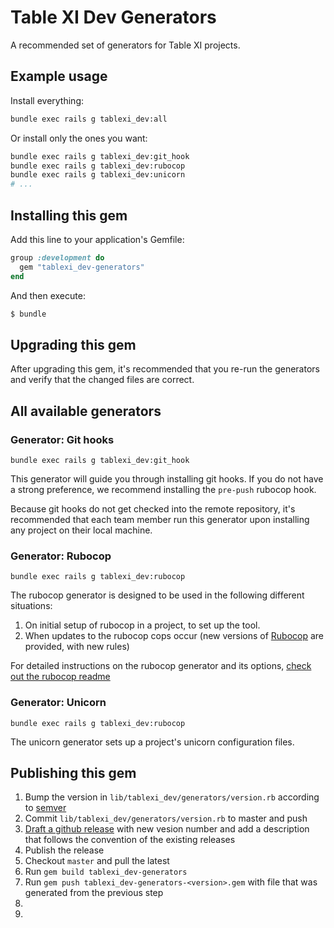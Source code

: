 # Table XI Dev Generators

A recommended set of generators for Table XI projects.

## Example usage

Install everything:

```bash
bundle exec rails g tablexi_dev:all
```

Or install only the ones you want:

```bash
bundle exec rails g tablexi_dev:git_hook
bundle exec rails g tablexi_dev:rubocop
bundle exec rails g tablexi_dev:unicorn
# ...
```

## Installing this gem

Add this line to your application's Gemfile:

```ruby
group :development do
  gem "tablexi_dev-generators"
end
```

And then execute:
```bash
$ bundle
```

## Upgrading this gem

After upgrading this gem, it's recommended that you re-run the generators and verify that the changed files are correct.

## All available generators

### Generator: Git hooks

    bundle exec rails g tablexi_dev:git_hook

This generator will guide you through installing git hooks. If you do not have a strong preference, we recommend installing the `pre-push` rubocop hook.

Because git hooks do not get checked into the remote repository, it's recommended that each team member run this generator upon installing any project on their local machine.

### Generator: Rubocop

    bundle exec rails g tablexi_dev:rubocop

The rubocop generator is designed to be used in the following different situations:

1) On initial setup of rubocop in a project, to set up the tool.
2) When updates to the rubocop cops occur (new versions of [Rubocop](https://github.com/bbatsov/rubocop/) are provided, with new rules)

For detailed instructions on the rubocop generator and its options, [check out the rubocop readme](rubocop.md)

### Generator: Unicorn

    bundle exec rails g tablexi_dev:rubocop

The unicorn generator sets up a project's unicorn configuration files.


## Publishing this gem

1. Bump the version in `lib/tablexi_dev/generators/version.rb` according to [semver](https://semver.org/)
2. Commit `lib/tablexi_dev/generators/version.rb` to master and push
3. [Draft a github release](https://github.com/tablexi/tablexi_dev-generators/releases) with new vesion number and add a description that follows the convention of the existing releases
4. Publish the release
5. Checkout `master` and pull the latest
6. Run `gem build tablexi_dev-generators`
7. Run `gem push tablexi_dev-generators-<version>.gem` with file that was generated from the previous step
4. 
4. 

